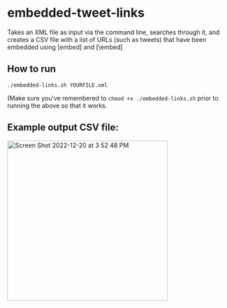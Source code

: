 # embedded-tweet-links
Takes an XML file as input via the command line, searches through it, and creates a CSV file with a list of URLs (such as tweets) that have been embedded using [embed] and [\embed]

## How to run

`./embedded-links.sh YOURFILE.xml` 

(Make sure you've remembered to `chmod +x ./embedded-links.sh` prior to running the above so that it works. 


## Example output CSV file:

<img width="367" alt="Screen Shot 2022-12-20 at 3 52 48 PM" src="https://user-images.githubusercontent.com/7468165/208788211-69eb94d9-bb20-4455-90eb-a062ce382703.png">

